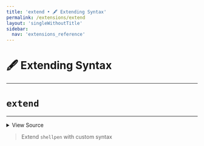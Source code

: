 ```yaml
---
title: 'extend • 🖋️ Extending Syntax'
permalink: /extensions/extend
layout: 'singleWithoutTitle'
sidebar:
  nav: 'extensions_reference'
---
```


# 🖋️ Extending Syntax

---

# `extend`

---



<details>
  <summary>View Source</summary>

{% highlight sh %}

__SHELLPEN_EXTENSIONS+=("$*")
{% endhighlight %}

</details>



> Extend `shellpen` with custom syntax







